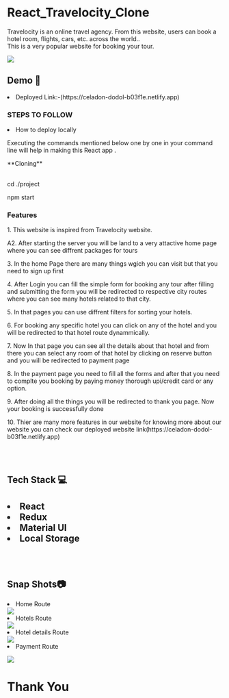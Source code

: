 # React_Travelocity_Clone
<p> Travelocity is an online travel agency. From this website, users can book a hotel room, flights, cars, etc. across the world..<br/>This is a very popular website for booking your tour. <p>
<img src="https://s3.amazonaws.com/buygoon-app-static-resources-prod/retailers/logos/000/000/035/original/Travelocity.jpg?1477976276"/>
<h2>Demo 🎥</h2>
<li>Deployed  Link:-(https://celadon-dodol-b03f1e.netlify.app) </li>

<h3>STEPS TO FOLLOW</h3>
<li>How to deploy locally</li>
<p>Executing the commands mentioned below one by one in your command line will help in making this React app .</p>
**Cloning**
<br/>
<br/>
<p>cd ./project</p>
<p>npm start</p>

<h3>Features</h3>

<p>1.  This website is inspired from Travelocity website.</p>
<p>A2. After starting the server you will be land to a very attactive home page where you can see diffrent packages for tours</p>
<p2>3. In the home Page there are many things wgich you can visit but that you need to sign up first</p>
<p>4. After Login you can fill the simple form for booking any tour  after filling and submitting the form you will be redirected to respective city
routes where you can see many hotels related to that city.<p/>
<p>5. In that pages you can use diffrent filters for sorting your hotels.<p/> 
<p>6. For booking any specific hotel you can click on any of the hotel and you will be redirected to that hotel route dynammically.</p>
<p>7. Now In that page you can see all the details about that hotel and from there you can select any room of that hotel by clicking on reserve button 
and you will be redirected to payment page</p> 
<p>8. In the payment page you need to fill all the forms and after that you need to complte you booking by paying money thorough upi/credit card or any option.</p>
<p>9. After doing all the things you will be redirected to thank you page. Now your booking is successfully done</p>
<p>10. Thier are many more features in our website for knowing more about our website you can check our deployed website link(https://celadon-dodol-b03f1e.netlify.app)</p>
<br/>
<br/>

<h2>Tech Stack 💻<h2>
  <li>React</li> <li>Redux</li> <li>Material UI</li><li>Local Storage</li>
<br/>
  <br/>

  <h2>Snap Shots📷</h2>
  <li>Home Route</li>
  <img src="https://user-images.githubusercontent.com/98823458/171941075-8a2a0fd2-03cc-4073-94a8-a40013220f97.png"/>
  
  <li>Hotels Route</li>
  
<img src="https://user-images.githubusercontent.com/98823458/171940123-704304e9-9b81-4569-8c4f-04e5960ccc27.png"/>

  <li>Hotel details Route</li>
  <img src="https://user-images.githubusercontent.com/98823458/171941485-6bcb066a-8ef1-48c0-9aaa-b8c24f1735f5.png"/>

  
  <li>Payment Route</li>

  <img src="https://user-images.githubusercontent.com/98823458/171941782-3ca9f0dc-0c75-420d-b82d-7f816943c424.png"/><br/>
 <h1  >Thank You</h1>
